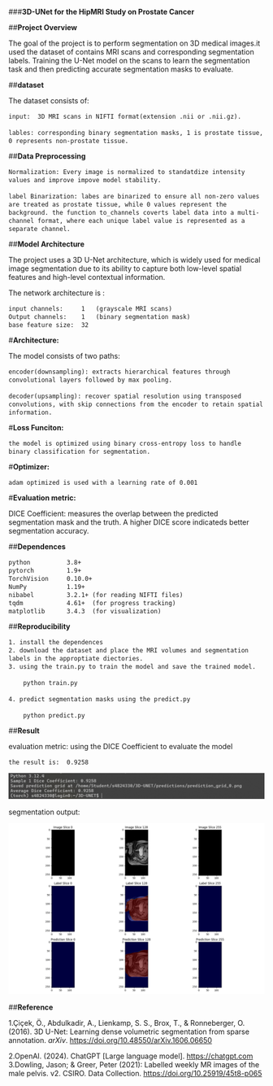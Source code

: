 ###**3D-UNet for the HipMRI Study on Prostate Cancer**

##**Project Overview**

The goal of the project is to perform segmentation on 3D medical images.it used the dataset of contains MRI scans and corresponding segmentation labels. Training the U-Net model on the scans to learn the segmentation task and then predicting accurate segmentation masks to evaluate.

##**dataset**

The dataset consists of:

	input:	3D MRI scans in NIFTI format(extension .nii or .nii.gz).
	
	lables:	corresponding binary segmentation masks, 1 is prostate tissue, 0 represents non-prostate tissue.
	
##**Data Preprocessing**

	Normalization: Every image is normalized to standatdize intensity values and improve impove model stability.
	
 	label Binarization: labes are binarized to ensure all non-zero values are treated as prostate tissue, while 0 values represent the background. the function to_channels coverts label data into a multi-channel format, where each unique label value is represented as a separate channel. 

##**Model Architecture**

The project uses a 3D U-Net architecture, which is widely used for medical image segmentation due to its ability to capture both low-level spatial features and high-level contextual information. 

The network architecture is :

	input channels: 	1	(grayscale MRI scans)
	Output channels:	1	(binary segmentation mask)
	base feature size:	32			

#**Architecture:**

The model consists of two paths:
	
	encoder(downsampling): extracts hierarchical features through convolutional layers followed by max pooling.
	
	decoder(upsampling): recover spatial resolution using transposed convolutions, with skip connections from the encoder to retain spatial information.

#**Loss Funciton:**

	the model is optimized using binary cross-entropy loss to handle binary classification for segmentation.
	
#**Optimizer:**

	adam optimized is used with a learning rate of 0.001
	
#**Evaluation metric:**

DICE Coefficient: measures the overlap between the predicted segmentation mask and the truth. A higher DICE score indicateds better segmentation accuracy. 

##**Dependences**

```
python			3.8+
pytorch			1.9+
TorchVision		0.10.0+
NumPy			1.19+
nibabel			3.2.1+ (for reading NIFTI files)
tqdm			4.61+  (for progress tracking)
matplotlib		3.4.3  (for visualization)
```

##**Reproducibility**

	1. install the dependences
	2. download the dataset and place the MRI volumes and segmentation labels in the approptiate diectories.
	3. using the train.py to train the model and save the trained model.
	
		python train.py
		
	4. predict segmentation masks using the predict.py
	
		python predict.py
	
	
##**Result**

evaluation metric:
	using the DICE Coefficient to evaluate the model
	
	the result is:	0.9258
 
  ![DICE Coffeicient](result/dice.png)
	
segmentation output:

 ![segmentation output](result/prediction_grid_0.png)

##**Reference**

1.Çiçek, Ö., Abdulkadir, A., Lienkamp, S. S., Brox, T., & Ronneberger, O. (2016). 3D U-Net: Learning dense volumetric segmentation from sparse annotation. *arXiv*. https://doi.org/10.48550/arXiv.1606.06650

2.OpenAI. (2024). ChatGPT [Large language model]. https://chatgpt.com
3.Dowling, Jason; & Greer, Peter (2021): Labelled weekly MR images of the male pelvis. v2. CSIRO. Data Collection. https://doi.org/10.25919/45t8-p065
